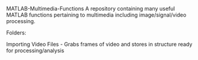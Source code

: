 MATLAB-Multimedia-Functions
A repository containing many useful MATLAB functions pertaining to multimedia including image/signal/video processing.

Folders: 

Importing Video Files - Grabs frames of video and stores in structure ready for processing/analysis
